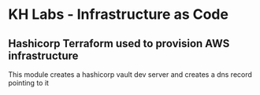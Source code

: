# KH Labs - Infrastructure as Code
## Hashicorp Terraform used to provision AWS infrastructure

This module creates a hashicorp vault dev server and creates a dns record pointing to it
